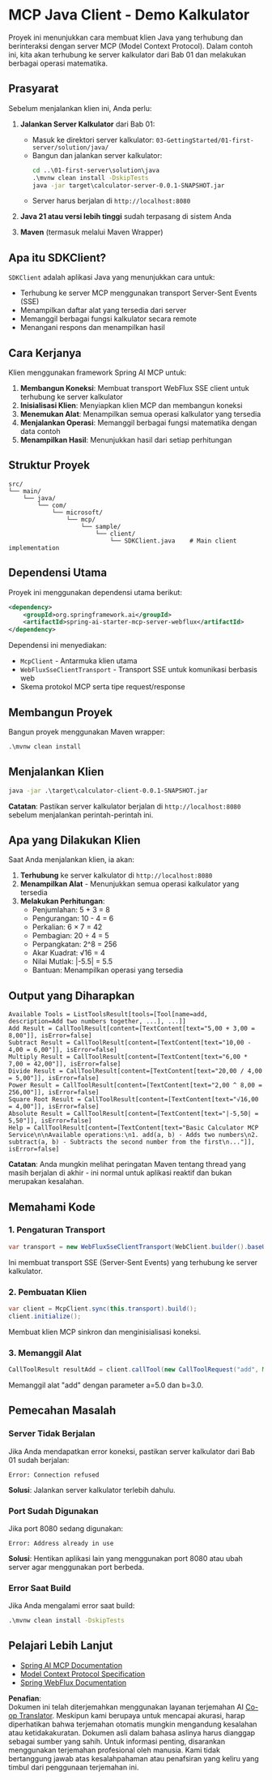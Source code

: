 <!--
CO_OP_TRANSLATOR_METADATA:
{
  "original_hash": "7074b9f4c8cd147c1c10f569d8508c82",
  "translation_date": "2025-07-13T18:36:11+00:00",
  "source_file": "03-GettingStarted/02-client/solution/java/README.md",
  "language_code": "id"
}
-->
# MCP Java Client - Demo Kalkulator

Proyek ini menunjukkan cara membuat klien Java yang terhubung dan berinteraksi dengan server MCP (Model Context Protocol). Dalam contoh ini, kita akan terhubung ke server kalkulator dari Bab 01 dan melakukan berbagai operasi matematika.

## Prasyarat

Sebelum menjalankan klien ini, Anda perlu:

1. **Jalankan Server Kalkulator** dari Bab 01:
   - Masuk ke direktori server kalkulator: `03-GettingStarted/01-first-server/solution/java/`
   - Bangun dan jalankan server kalkulator:
     ```cmd
     cd ..\01-first-server\solution\java
     .\mvnw clean install -DskipTests
     java -jar target\calculator-server-0.0.1-SNAPSHOT.jar
     ```
   - Server harus berjalan di `http://localhost:8080`

2. **Java 21 atau versi lebih tinggi** sudah terpasang di sistem Anda  
3. **Maven** (termasuk melalui Maven Wrapper)

## Apa itu SDKClient?

`SDKClient` adalah aplikasi Java yang menunjukkan cara untuk:
- Terhubung ke server MCP menggunakan transport Server-Sent Events (SSE)
- Menampilkan daftar alat yang tersedia dari server
- Memanggil berbagai fungsi kalkulator secara remote
- Menangani respons dan menampilkan hasil

## Cara Kerjanya

Klien menggunakan framework Spring AI MCP untuk:

1. **Membangun Koneksi**: Membuat transport WebFlux SSE client untuk terhubung ke server kalkulator  
2. **Inisialisasi Klien**: Menyiapkan klien MCP dan membangun koneksi  
3. **Menemukan Alat**: Menampilkan semua operasi kalkulator yang tersedia  
4. **Menjalankan Operasi**: Memanggil berbagai fungsi matematika dengan data contoh  
5. **Menampilkan Hasil**: Menunjukkan hasil dari setiap perhitungan

## Struktur Proyek

```
src/
└── main/
    └── java/
        └── com/
            └── microsoft/
                └── mcp/
                    └── sample/
                        └── client/
                            └── SDKClient.java    # Main client implementation
```

## Dependensi Utama

Proyek ini menggunakan dependensi utama berikut:

```xml
<dependency>
    <groupId>org.springframework.ai</groupId>
    <artifactId>spring-ai-starter-mcp-server-webflux</artifactId>
</dependency>
```

Dependensi ini menyediakan:
- `McpClient` - Antarmuka klien utama  
- `WebFluxSseClientTransport` - Transport SSE untuk komunikasi berbasis web  
- Skema protokol MCP serta tipe request/response

## Membangun Proyek

Bangun proyek menggunakan Maven wrapper:

```cmd
.\mvnw clean install
```

## Menjalankan Klien

```cmd
java -jar .\target\calculator-client-0.0.1-SNAPSHOT.jar
```

**Catatan**: Pastikan server kalkulator berjalan di `http://localhost:8080` sebelum menjalankan perintah-perintah ini.

## Apa yang Dilakukan Klien

Saat Anda menjalankan klien, ia akan:

1. **Terhubung** ke server kalkulator di `http://localhost:8080`  
2. **Menampilkan Alat** - Menunjukkan semua operasi kalkulator yang tersedia  
3. **Melakukan Perhitungan**:
   - Penjumlahan: 5 + 3 = 8  
   - Pengurangan: 10 - 4 = 6  
   - Perkalian: 6 × 7 = 42  
   - Pembagian: 20 ÷ 4 = 5  
   - Perpangkatan: 2^8 = 256  
   - Akar Kuadrat: √16 = 4  
   - Nilai Mutlak: |-5.5| = 5.5  
   - Bantuan: Menampilkan operasi yang tersedia

## Output yang Diharapkan

```
Available Tools = ListToolsResult[tools=[Tool[name=add, description=Add two numbers together, ...], ...]]
Add Result = CallToolResult[content=[TextContent[text="5,00 + 3,00 = 8,00"]], isError=false]
Subtract Result = CallToolResult[content=[TextContent[text="10,00 - 4,00 = 6,00"]], isError=false]
Multiply Result = CallToolResult[content=[TextContent[text="6,00 * 7,00 = 42,00"]], isError=false]
Divide Result = CallToolResult[content=[TextContent[text="20,00 / 4,00 = 5,00"]], isError=false]
Power Result = CallToolResult[content=[TextContent[text="2,00 ^ 8,00 = 256,00"]], isError=false]
Square Root Result = CallToolResult[content=[TextContent[text="√16,00 = 4,00"]], isError=false]
Absolute Result = CallToolResult[content=[TextContent[text="|-5,50| = 5,50"]], isError=false]
Help = CallToolResult[content=[TextContent[text="Basic Calculator MCP Service\n\nAvailable operations:\n1. add(a, b) - Adds two numbers\n2. subtract(a, b) - Subtracts the second number from the first\n..."]], isError=false]
```

**Catatan**: Anda mungkin melihat peringatan Maven tentang thread yang masih berjalan di akhir - ini normal untuk aplikasi reaktif dan bukan merupakan kesalahan.

## Memahami Kode

### 1. Pengaturan Transport
```java
var transport = new WebFluxSseClientTransport(WebClient.builder().baseUrl("http://localhost:8080"));
```  
Ini membuat transport SSE (Server-Sent Events) yang terhubung ke server kalkulator.

### 2. Pembuatan Klien
```java
var client = McpClient.sync(this.transport).build();
client.initialize();
```  
Membuat klien MCP sinkron dan menginisialisasi koneksi.

### 3. Memanggil Alat
```java
CallToolResult resultAdd = client.callTool(new CallToolRequest("add", Map.of("a", 5.0, "b", 3.0)));
```  
Memanggil alat "add" dengan parameter a=5.0 dan b=3.0.

## Pemecahan Masalah

### Server Tidak Berjalan  
Jika Anda mendapatkan error koneksi, pastikan server kalkulator dari Bab 01 sudah berjalan:  
```
Error: Connection refused
```  
**Solusi**: Jalankan server kalkulator terlebih dahulu.

### Port Sudah Digunakan  
Jika port 8080 sedang digunakan:  
```
Error: Address already in use
```  
**Solusi**: Hentikan aplikasi lain yang menggunakan port 8080 atau ubah server agar menggunakan port berbeda.

### Error Saat Build  
Jika Anda mengalami error saat build:  
```cmd
.\mvnw clean install -DskipTests
```

## Pelajari Lebih Lanjut

- [Spring AI MCP Documentation](https://docs.spring.io/spring-ai/reference/api/mcp/)  
- [Model Context Protocol Specification](https://modelcontextprotocol.io/)  
- [Spring WebFlux Documentation](https://docs.spring.io/spring-framework/docs/current/reference/html/web-reactive.html)

**Penafian**:  
Dokumen ini telah diterjemahkan menggunakan layanan terjemahan AI [Co-op Translator](https://github.com/Azure/co-op-translator). Meskipun kami berupaya untuk mencapai akurasi, harap diperhatikan bahwa terjemahan otomatis mungkin mengandung kesalahan atau ketidakakuratan. Dokumen asli dalam bahasa aslinya harus dianggap sebagai sumber yang sahih. Untuk informasi penting, disarankan menggunakan terjemahan profesional oleh manusia. Kami tidak bertanggung jawab atas kesalahpahaman atau penafsiran yang keliru yang timbul dari penggunaan terjemahan ini.